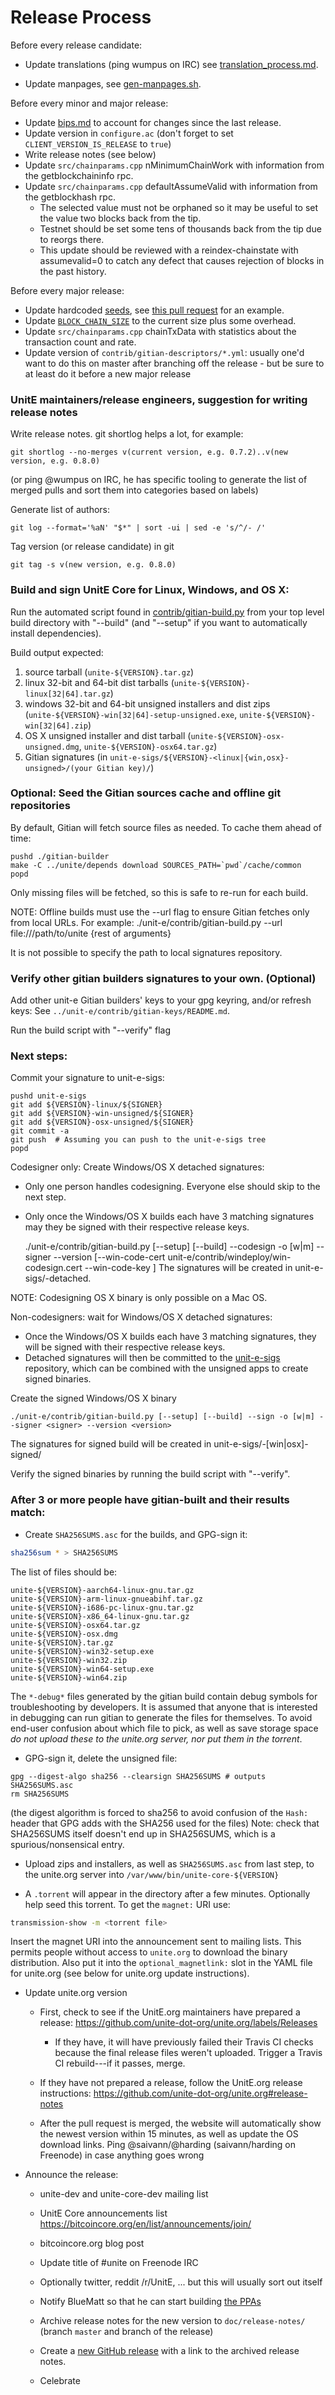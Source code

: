 Release Process
====================

Before every release candidate:

* Update translations (ping wumpus on IRC) see [translation_process.md](https://github.com/unite/unite/blob/master/doc/translation_process.md#synchronising-translations).

* Update manpages, see [gen-manpages.sh](https://github.com/unite/unite/blob/master/contrib/devtools/README.md#gen-manpagessh).

Before every minor and major release:

* Update [bips.md](bips.md) to account for changes since the last release.
* Update version in `configure.ac` (don't forget to set `CLIENT_VERSION_IS_RELEASE` to `true`)
* Write release notes (see below)
* Update `src/chainparams.cpp` nMinimumChainWork with information from the getblockchaininfo rpc.
* Update `src/chainparams.cpp` defaultAssumeValid  with information from the getblockhash rpc.
  - The selected value must not be orphaned so it may be useful to set the value two blocks back from the tip.
  - Testnet should be set some tens of thousands back from the tip due to reorgs there.
  - This update should be reviewed with a reindex-chainstate with assumevalid=0 to catch any defect
     that causes rejection of blocks in the past history.

Before every major release:

* Update hardcoded [seeds](/contrib/seeds/README.md), see [this pull request](https://github.com/unite/unite/pull/7415) for an example.
* Update [`BLOCK_CHAIN_SIZE`](/src/qt/intro.cpp) to the current size plus some overhead.
* Update `src/chainparams.cpp` chainTxData with statistics about the transaction count and rate.
* Update version of `contrib/gitian-descriptors/*.yml`: usually one'd want to do this on master after branching off the release - but be sure to at least do it before a new major release

### UnitE maintainers/release engineers, suggestion for writing release notes

Write release notes. git shortlog helps a lot, for example:

    git shortlog --no-merges v(current version, e.g. 0.7.2)..v(new version, e.g. 0.8.0)

(or ping @wumpus on IRC, he has specific tooling to generate the list of merged pulls
and sort them into categories based on labels)

Generate list of authors:

    git log --format='%aN' "$*" | sort -ui | sed -e 's/^/- /'

Tag version (or release candidate) in git

    git tag -s v(new version, e.g. 0.8.0)

### Build and sign UnitE Core for Linux, Windows, and OS X:

Run the automated script found in [contrib/gitian-build.py](/contrib/gitian-build.py) from your top level build directory with "--build" (and "--setup" if you want to automatically install dependencies).

Build output expected:

  1. source tarball (`unite-${VERSION}.tar.gz`)
  2. linux 32-bit and 64-bit dist tarballs (`unite-${VERSION}-linux[32|64].tar.gz`)
  3. windows 32-bit and 64-bit unsigned installers and dist zips (`unite-${VERSION}-win[32|64]-setup-unsigned.exe`, `unite-${VERSION}-win[32|64].zip`)
  4. OS X unsigned installer and dist tarball (`unite-${VERSION}-osx-unsigned.dmg`, `unite-${VERSION}-osx64.tar.gz`)
  5. Gitian signatures (in `unit-e-sigs/${VERSION}-<linux|{win,osx}-unsigned>/(your Gitian key)/`)

### Optional: Seed the Gitian sources cache and offline git repositories

By default, Gitian will fetch source files as needed. To cache them ahead of time:

    pushd ./gitian-builder
    make -C ../unite/depends download SOURCES_PATH=`pwd`/cache/common
    popd

Only missing files will be fetched, so this is safe to re-run for each build.

NOTE: Offline builds must use the --url flag to ensure Gitian fetches only from local URLs. For example:
    ./unit-e/contrib/gitian-build.py --url file:///path/to/unite {rest of arguments}

It is not possible to specify the path to local signatures repository.

### Verify other gitian builders signatures to your own. (Optional)

Add other unit-e Gitian builders' keys to your gpg keyring, and/or refresh keys: See `../unit-e/contrib/gitian-keys/README.md`.

Run the build script with "--verify" flag

### Next steps:

Commit your signature to unit-e-sigs:

    pushd unit-e-sigs
    git add ${VERSION}-linux/${SIGNER}
    git add ${VERSION}-win-unsigned/${SIGNER}
    git add ${VERSION}-osx-unsigned/${SIGNER}
    git commit -a
    git push  # Assuming you can push to the unit-e-sigs tree
    popd

Codesigner only: Create Windows/OS X detached signatures:
- Only one person handles codesigning. Everyone else should skip to the next step.
- Only once the Windows/OS X builds each have 3 matching signatures may they be signed with their respective release keys.

	./unit-e/contrib/gitian-build.py [--setup] [--build] --codesign -o [w|m] --signer <signer> --version <version> [--win-code-cert unit-e/contrib/windeploy/win-codesign.cert --win-code-key <path to corresponding key>]
	The signatures will be created in unit-e-sigs/<version>-detached.

NOTE: Codesigning OS X binary is only possible on a Mac OS.

Non-codesigners: wait for Windows/OS X detached signatures:

- Once the Windows/OS X builds each have 3 matching signatures, they will be signed with their respective release keys.
- Detached signatures will then be committed to the [unit-e-sigs](https://github.com/unite-core/unit-e-sigs) repository, which can be combined with the unsigned apps to create signed binaries.

Create the signed Windows/OS X binary

	./unit-e/contrib/gitian-build.py [--setup] [--build] --sign -o [w|m] --signer <signer> --version <version>

The signatures for signed build will be created in unit-e-sigs/<version>-[win|osx]-signed/<signer>

Verify the signed binaries by running the build script with "--verify".

### After 3 or more people have gitian-built and their results match:

- Create `SHA256SUMS.asc` for the builds, and GPG-sign it:

```bash
sha256sum * > SHA256SUMS
```

The list of files should be:
```
unite-${VERSION}-aarch64-linux-gnu.tar.gz
unite-${VERSION}-arm-linux-gnueabihf.tar.gz
unite-${VERSION}-i686-pc-linux-gnu.tar.gz
unite-${VERSION}-x86_64-linux-gnu.tar.gz
unite-${VERSION}-osx64.tar.gz
unite-${VERSION}-osx.dmg
unite-${VERSION}.tar.gz
unite-${VERSION}-win32-setup.exe
unite-${VERSION}-win32.zip
unite-${VERSION}-win64-setup.exe
unite-${VERSION}-win64.zip
```
The `*-debug*` files generated by the gitian build contain debug symbols
for troubleshooting by developers. It is assumed that anyone that is interested
in debugging can run gitian to generate the files for themselves. To avoid
end-user confusion about which file to pick, as well as save storage
space *do not upload these to the unite.org server, nor put them in the torrent*.

- GPG-sign it, delete the unsigned file:
```
gpg --digest-algo sha256 --clearsign SHA256SUMS # outputs SHA256SUMS.asc
rm SHA256SUMS
```
(the digest algorithm is forced to sha256 to avoid confusion of the `Hash:` header that GPG adds with the SHA256 used for the files)
Note: check that SHA256SUMS itself doesn't end up in SHA256SUMS, which is a spurious/nonsensical entry.

- Upload zips and installers, as well as `SHA256SUMS.asc` from last step, to the unite.org server
  into `/var/www/bin/unite-core-${VERSION}`

- A `.torrent` will appear in the directory after a few minutes. Optionally help seed this torrent. To get the `magnet:` URI use:
```bash
transmission-show -m <torrent file>
```
Insert the magnet URI into the announcement sent to mailing lists. This permits
people without access to `unite.org` to download the binary distribution.
Also put it into the `optional_magnetlink:` slot in the YAML file for
unite.org (see below for unite.org update instructions).

- Update unite.org version

  - First, check to see if the UnitE.org maintainers have prepared a
    release: https://github.com/unite-dot-org/unite.org/labels/Releases

      - If they have, it will have previously failed their Travis CI
        checks because the final release files weren't uploaded.
        Trigger a Travis CI rebuild---if it passes, merge.

  - If they have not prepared a release, follow the UnitE.org release
    instructions: https://github.com/unite-dot-org/unite.org#release-notes

  - After the pull request is merged, the website will automatically show the newest version within 15 minutes, as well
    as update the OS download links. Ping @saivann/@harding (saivann/harding on Freenode) in case anything goes wrong

- Announce the release:

  - unite-dev and unite-core-dev mailing list

  - UnitE Core announcements list https://bitcoincore.org/en/list/announcements/join/

  - bitcoincore.org blog post

  - Update title of #unite on Freenode IRC

  - Optionally twitter, reddit /r/UnitE, ... but this will usually sort out itself

  - Notify BlueMatt so that he can start building [the PPAs](https://launchpad.net/~unite/+archive/ubuntu/unite)

  - Archive release notes for the new version to `doc/release-notes/` (branch `master` and branch of the release)

  - Create a [new GitHub release](https://github.com/unite/unite/releases/new) with a link to the archived release notes.

  - Celebrate
